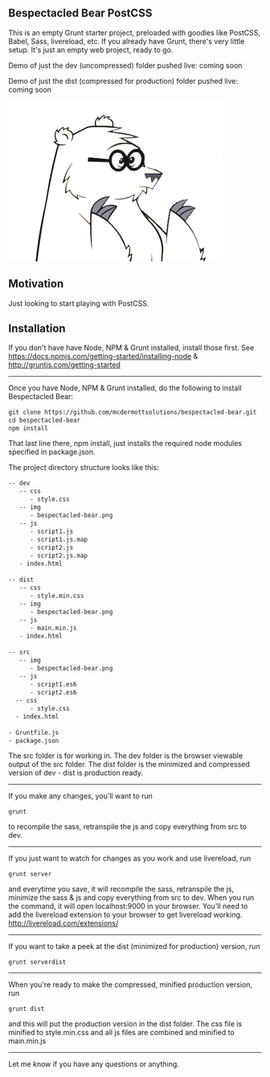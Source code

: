 ## Bespectacled Bear PostCSS

This is an empty Grunt starter project, preloaded with goodies like PostCSS, Babel, Sass, livereload, etc.  If you already have Grunt, there's very little setup.  It's just an empty web project, ready to go.

Demo of just the dev (uncompressed) folder pushed live: coming soon


Demo of just the dist (compressed for production) folder pushed live: coming soon

![alt text](https://raw.githubusercontent.com/mcdermottsolutions/bespectacled-bear/master/dist/img/bespectacled-bear.png "Bespectacled Bear Logo")

## Motivation

Just looking to start playing with PostCSS.

## Installation

If you don't have have Node, NPM & Grunt installed, install those first.
See https://docs.npmjs.com/getting-started/installing-node & http://gruntjs.com/getting-started

---

Once you have Node, NPM & Grunt installed, do the following to install Bespectacled Bear:

```shell
git clone https://github.com/mcdermottsolutions/bespectacled-bear.git
cd bespectacled-bear
npm install
```
That last line there, npm install, just installs the required node modules specified in package.json.

The project directory structure looks like this:

```
-- dev
   -- css
      - style.css
   -- img
      - bespectacled-bear.png
   -- js
      - script1.js
      - script1.js.map
      - script2.js
      - script2.js.map
   - index.html

-- dist
   -- css
      - style.min.css
   -- img
      - bespectacled-bear.png
   -- js
      - main.min.js
   - index.html

-- src
   -- img
      - bespectacled-bear.png
   -- js
      - script1.es6
      - script2.es6
  -- css
      - style.css
  - index.html

- Gruntfile.js
- package.json
```

The src folder is for working in.  The dev folder is the browser viewable output of the src folder.  The dist folder is the minimized and compressed version of dev - dist is production ready.

---

If you make any changes, you'll want to run
```shell
grunt
````
to recompile the sass, retranspile the js and copy everything from src to dev.

---

If you just want to watch for changes as you work and use livereload, run
```shell
grunt server
````
and everytime you save, it will recompile the sass, retranspile the js, minimize the sass & js and copy everything from src to dev. When you run the command, it will open localhost:9000 in your browser.  You'll need to add the livereload extension to your browser to get livereload working.  http://livereload.com/extensions/

---

If you want to take a peek at the dist (minimized for production) version, run
```shell
grunt serverdist
````

---

When you're ready to make the compressed, minified production version, run
```shell
grunt dist
````
and this will put the production version in the dist folder.  The css file is minified to style.min.css and all js files are combined and minified to main.min.js

---

Let me know if you have any questions or anything.
